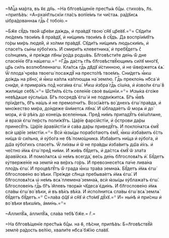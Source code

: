 ~Мцⷭ҇а ма́рта, въ к҃є дн҃ь. ~На бл҃говѣ́щенїе прест҃ы́ѧ бцⷣы. стихо́въ, л҃ѕ.
=припѣ́въ: =А҆=рха́нг҃льскїи гла́съ вопїе́мъ ти чи́стаѧ. ра́дꙋисѧ
ѡ҆бра́дованнаѧ гдⷭ҇ь с̾ тобо́ю.=

~Бж҃е сꙋ́дъ тво́й цр҃е́ви да́ждь, и҆ пра́вдꙋ твою̀ сн҃ꙋ цр҃е́вꙋ.=꙳= Сꙋди́ти
лю́демъ твои́мъ в̾ пра́вдꙋ, и҆ ни́щимъ твои́мъ в̾ сꙋ́дъ. Да воспрїи́мꙋтъ го́ры
ми́ръ люде́й, и҆ хо́лми пра́вдꙋ. Сꙋди́тъ ни́щимъ людьски́мъ, и҆ спасе́тъ сы́ны
ᲂу҆бо́гихъ. И҆ смири́тъ клеветника̀, и҆ пребꙋ́детъ с̾ со́лнцемъ, и҆ пре́жде
лꙋны̀ ро́да родѡ́въ. Бл҃говѣсти́те де́нь ѿ́ дне спасе́нїе бг҃а на́шегѡ.=꙳
=Гдⷭ҇ь да́стъ гл҃ъ бл҃говѣствꙋ́ющимъ си́лꙋ мно́гꙋ, цр҃ь си́лъ возлю́бленнагѡ.
Клѧ́тсѧ гдⷭ҇ь дв҃дꙋ и҆́стинною, и҆ не ѿве́ржетсѧ є҆ѧ̀. Ѿ плода̀ чре́ва твоегѡ̀
посаждꙋ̀ на престо́лѣ твое́мъ. Сни́детъ ꙗ҆́кѡ до́ждь на рꙋно̀, и҆ ꙗ҆́кѡ ка́плѧ
ка́плющаѧ на́ землю. Гдⷭ҇ь прекло́нь нб҃са̀ и҆ сни́де, и҆ примра́къ под̾ нога́ма
є҆гѡ̀. Ꙗ҆́кѡ и҆збра̀ гдⷭ҇ь сїѡ́на, и҆ и҆зво́ли є҆гѡ̀ в̾ жили́ще себѣ̀.=꙳=
Ѡ҆ст҃и́лъ є҆́сть селе́нїе своѐ вы́шнїи.=꙳= Ꙗ҆зы́ка є҆го́же невѣ́дѧше
ᲂу҆слы́ша. Бг҃ъ посредѣ̀ є҆гѡ̀ и҆ не подви́житсѧ. Бг҃ъ ꙗ҆́вѣ прїи́детъ, бг҃ъ
на́шъ и҆ не премолчи́тъ. Возсїѧ́етъ во́ днехъ є҆гѡ̀ пра́вда, и҆ мно́жество
ми́ра, до́ндеже ѿи́метсѧ лꙋна̀. И҆ ѡ҆блада́етъ ѿ́ морѧ и҆ до́ морѧ, и҆ ѿ рѣ́къ
до коне́цъ вселе́нныѧ. Пред̾ ни́мъ припадꙋ́тъ є҆ѳїѡ́плѧне, и҆ вразѝ є҆гѡ̀
пе́рсть поли́жꙋтъ. Ца́рїе фарсі́йстїи, и҆ ѻ҆́строви да́ры принесꙋ́тъ. Ца́рїе
а҆раві́йстїи и҆ са́ва да́ры приведꙋ́тъ. И҆ покло́нѧтсѧ є҆мꙋ̀ всѝ ца́рїе
зе́мстїи.=꙳= Всѝ ꙗ҆зы́цы порабо́таютъ є҆мꙋ̀, ꙗ҆́кѡ и҆зба́вилъ є҆́сть ни́ща ѿ
си́льна, и҆ ᲂу҆бо́га не бѣ̀ помо́щника. И҆зба́витъ ни́ща и҆ ᲂу҆бо́га, и҆ дш҃а
ᲂу҆бо́гихъ спасе́тъ. Ѿ ли́хвы и҆ ѿ не пра́вды и҆зба́витъ дш҃а и҆́хъ. и҆ че́стно
и҆́мѧ є҆гѡ̀ пред̾ ни́ми. И҆ жи́въ бꙋ́детъ, и҆ да́стсѧ є҆мꙋ̀ ѿ зла́та
а҆раві́йска. И҆ помо́лѧтсѧ ѡ҆ не́мъ всегда̀, ве́сь де́нь бл҃гословѧ́тъ и҆̀.
Бꙋ́детъ ᲂу҆тверже́нїе на землѝ на ве́рхъ го́ръ. И҆ превознесе́тсѧ па́че
лива́на пло́дъ є҆гѡ̀. И҆ процвѣтꙋ́тъ ѿ́ града ꙗ҆́кѡ тра́ва земна́ѧ. Бꙋ́детъ
и҆́мѧ є҆гѡ̀ бл҃гослове́но во́ вѣки. Пре́жде сл҃нца пребыва́етъ и҆́мѧ є҆гѡ̀. И҆
бл҃гословѧ́тсѧ ѡ҆ не́мъ всѧ̀ племена̀ земна́ѧ, всѝ ꙗ҆зы́цы ᲂу҆блажа́тъ є҆гѡ̀.
Бл҃гослове́нъ гдⷭ҇ь бг҃ъ і҆и҃левъ творѧ́и чꙋдеса̀ є҆ди́нъ. И҆ бл҃гослове́но
и҆́мѧ сла́вы є҆гѡ̀ во́ вѣки, и҆ въ вѣ́къ вѣ́ка. И҆ и҆спо́лнитсѧ сла́вы є҆гѡ̀
всѧ̀ землѧ̀ бꙋ́детъ бꙋ́детъ.=꙳ С=ла́ва ѻ҆ц҃ꙋ и҆ сн҃ꙋ и҆ ст҃о́мꙋ дꙋ́хꙋ.=꙳ И҆=
ны́нѣ и҆ при́снѡ и҆ во́ вѣки вѣкѡ́мъ, а҆ми́нь.=꙳=

~А҆ллилꙋ́їѧ, а҆ллилꙋ́їѧ, сла́ва тебѣ̀ бж҃е.= гⷤ.=

=На бл҃говѣ́щенїе прест҃ы́ѧ бцⷣы. на ѳ҃, пѣ́сни, припѣ́въ: Б=л҃говѣствꙋ́й
землѐ ра́дость ве́лїю, хвали́те нб҃са̀ бж҃їю сла́вꙋ.

